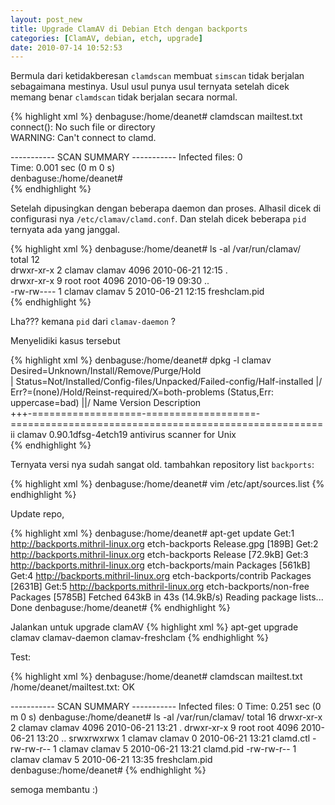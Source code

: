 ```yaml
--- 
layout: post_new
title: Upgrade ClamAV di Debian Etch dengan backports
categories: [ClamAV, debian, etch, upgrade]
date: 2010-07-14 10:52:53
---
```


Bermula dari ketidakberesan `clamdscan` membuat `simscan` tidak berjalan sebagaimana mestinya. Usul usul punya usul ternyata setelah
dicek memang benar `clamdscan` tidak berjalan secara normal.                                                                        

{% highlight xml %}
denbaguse:/home/deanet# clamdscan mailtest.txt 
connect(): No such file or directory           
WARNING: Can't connect to clamd.               

----------- SCAN SUMMARY -----------
Infected files: 0                   
Time: 0.001 sec (0 m 0 s)           
denbaguse:/home/deanet#             
{% endhighlight %}


Setelah dipusingkan dengan beberapa daemon dan proses. Alhasil dicek di configurasi nya `/etc/clamav/clamd.conf`. Dan stelah dicek
beberapa `pid` ternyata ada yang janggal.                                                                                         
                                                                                                                                  
{% highlight xml %}
denbaguse:/home/deanet# ls -al /var/run/clamav/                                                                                   
total 12                                                                                                                          
drwxr-xr-x 2 clamav clamav 4096 2010-06-21 12:15 .                                                                                
drwxr-xr-x 9 root   root   4096 2010-06-19 09:30 ..                                                                               
-rw-rw---- 1 clamav clamav    5 2010-06-21 12:15 freshclam.pid                                                                    
{% endhighlight %}

Lha??? kemana `pid` dari `clamav-daemon` ? 

Menyelidiki kasus tersebut


{% highlight xml %}
denbaguse:/home/deanet# dpkg -l clamav                        
Desired=Unknown/Install/Remove/Purge/Hold                     
| Status=Not/Installed/Config-files/Unpacked/Failed-config/Half-installed
|/ Err?=(none)/Hold/Reinst-required/X=both-problems (Status,Err: uppercase=bad)
||/ Name                Version             Description                        
+++-===================-===================-======================================================
ii  clamav              0.90.1dfsg-4etch19  antivirus scanner for Unix                            
{% endhighlight %}

Ternyata versi nya sudah sangat old. tambahkan repository list `backports`:

{% highlight xml %}
denbaguse:/home/deanet# vim /etc/apt/sources.list
{% endhighlight %}

Update repo,

{% highlight xml %}
denbaguse:/home/deanet# apt-get update
Get:1 http://backports.mithril-linux.org etch-backports Release.gpg [189B]
Get:2 http://backports.mithril-linux.org etch-backports Release [72.9kB]
Get:3 http://backports.mithril-linux.org etch-backports/main Packages [561kB]
Get:4 http://backports.mithril-linux.org etch-backports/contrib Packages [2631B]
Get:5 http://backports.mithril-linux.org etch-backports/non-free Packages [5785B]
Fetched 643kB in 43s (14.9kB/s)
Reading package lists... Done
denbaguse:/home/deanet#
{% endhighlight %}

Jalankan untuk upgrade clamAV
{% highlight xml %}
apt-get upgrade clamav clamav-daemon clamav-freshclam
{% endhighlight %}

Test:

{% highlight xml %}
denbaguse:/home/deanet# clamdscan mailtest.txt
/home/deanet/mailtest.txt: OK

----------- SCAN SUMMARY -----------
Infected files: 0
Time: 0.251 sec (0 m 0 s)
denbaguse:/home/deanet# ls -al /var/run/clamav/
total 16
drwxr-xr-x 2 clamav clamav 4096 2010-06-21 13:21 .
drwxr-xr-x 9 root   root   4096 2010-06-21 13:20 ..
srwxrwxrwx 1 clamav clamav    0 2010-06-21 13:21 clamd.ctl
-rw-rw-r-- 1 clamav clamav    5 2010-06-21 13:21 clamd.pid
-rw-rw-r-- 1 clamav clamav    5 2010-06-21 13:35 freshclam.pid
denbaguse:/home/deanet#
{% endhighlight %}


semoga membantu :)
